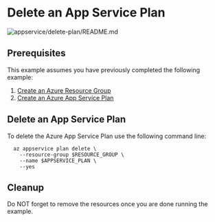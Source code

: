 
# Delete an App Service Plan

![appservice/delete-plan/README.md](https://github.com/Azure-Samples/java-on-azure-examples/workflows/appservice/delete-plan/README.md/badge.svg)

## Prerequisites

This example assumes you have previously completed the following example:

1. [Create an Azure Resource Group](../group/create/)
1. [Create an Azure App Service Plan](../create-plan/)

## Delete an App Service Plan

<!-- workflow.cron(0 2 * * 1) -->
<!-- workflow.include(../create-plan/README.md) -->

To delete the Azure App Service Plan use the following command line:

```shell
  az appservice plan delete \
    --resource-group $RESOURCE_GROUP \
    --name $APPSERVICE_PLAN \
    --yes
```

<!-- workflow.directOnly() 
export RESULT=$(az appservice plan show --resource-group $RESOURCE_GROUP --name $APPSERVICE_PLAN --query provisioningState --output tsv)
az group delete --name $RESOURCE_GROUP --yes || true
if [[ "$RESULT" == Succeeded ]]; then
  exit 1
fi
  -->

## Cleanup

Do NOT forget to remove the resources once you are done running the example.

